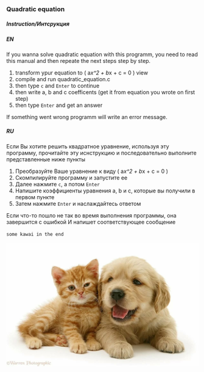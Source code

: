 ### Quadratic equation

##### Instruction/Интсрукция


##### EN

If you wanna solve quadratic equation with this programm,
you need to read this manual and then repeate the next steps step by step.

1. transform ypur equation to ( a*x^2 + b*x + c = 0 ) view
2. compile and run quadratic_equation.c 
3. then type `c` and `Enter` to continue
4. then write a, b and c coefficents (get it from equation you wrote on first step)
5. then type `Enter` and get an answer

If something went wrong programm will write an error message.


##### RU

Если Вы хотите решить квадратное уравнение, используя эту программу,
прочитайте эту иснструкцию и последовательно выполните представленные ниже пункты

1. Преобразуйте Ваше уравнение к виду ( a*x^2 + b*x + c = 0 )
2. Скомпилируйте программу и запустите ее
3. Далее нажмите `c`, а потом `Enter`
4. Напишите коэффициенты уравнения a, b и c, которые вы получили в первом пункте
5. Затем нажмите `Enter` и наслаждайтесь ответом

Если что-то пошло не так во время выполнения программы, она завершится с ошибкой
И напишет соответствующее сообщение

`some kawai in the end`

![](./kotopyos.jpeg)
